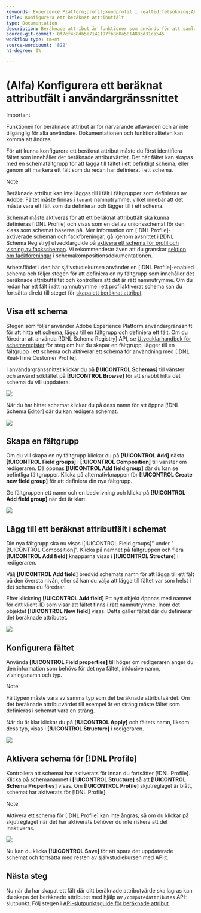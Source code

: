 ```yaml
---
keywords: Experience Platform;profil;kundprofil i realtid;felsökning;API
title: Konfigurera ett beräknat attributfält
type: Documentation
description: Beräknade attribut är funktioner som används för att samla data på händelsenivå i attribut på profilnivå. För att kunna konfigurera ett beräknat attribut måste du först identifiera fältet som innehåller det beräknade attributvärdet. Det här fältet kan skapas med en schemafältgrupp för att lägga till fältet i ett befintligt schema, eller genom att markera ett fält som du redan har definierat i ett schema.
source-git-commit: 0f7ef438db5e7141197fb860a5814883d31ca545
workflow-type: tm+mt
source-wordcount: '822'
ht-degree: 0%

---
```



# (Alfa) Konfigurera ett beräknat attributfält i användargränssnittet

>[!IMPORTANT]
>
>Funktionen för beräknade attribut är för närvarande alfavärden och är inte tillgänglig för alla användare. Dokumentationen och funktionaliteten kan komma att ändras.

För att kunna konfigurera ett beräknat attribut måste du först identifiera fältet som innehåller det beräknade attributvärdet. Det här fältet kan skapas med en schemafältgrupp för att lägga till fältet i ett befintligt schema, eller genom att markera ett fält som du redan har definierat i ett schema.

>[!NOTE]
>
>Beräknade attribut kan inte läggas till i fält i fältgrupper som definieras av Adobe. Fältet måste finnas i `tenant` namnutrymme, vilket innebär att det måste vara ett fält som du definierar och lägger till i ett schema.

Schemat måste aktiveras för att ett beräknat attributfält ska kunna definieras [!DNL Profile] och visas som en del av unionsschemat för den klass som schemat baseras på. Mer information om [!DNL Profile]-aktiverade scheman och fackföreningar, gå igenom avsnittet i [!DNL Schema Registry] utvecklarguide på [aktivera ett schema för profil och visning av fackscheman](../../xdm/api/getting-started.md). Vi rekommenderar även att du granskar [sektion om fackföreningar](../../xdm/schema/composition.md) i schemakompositionsdokumentationen.

Arbetsflödet i den här självstudiekursen använder en [!DNL Profile]-enabled schema och följer stegen för att definiera en ny fältgrupp som innehåller det beräknade attributfältet och kontrollera att det är rätt namnutrymme. Om du redan har ett fält i rätt namnutrymme i ett profilaktiverat schema kan du fortsätta direkt till steget för [skapa ett beräknat attribut](#create-a-computed-attribute).

## Visa ett schema

Stegen som följer använder Adobe Experience Platform användargränssnitt för att hitta ett schema, lägga till en fältgrupp och definiera ett fält. Om du föredrar att använda [!DNL Schema Registry] API, se [Utvecklarhandbok för schemaregister](../../xdm/api/getting-started.md) för steg om hur du skapar en fältgrupp, lägger till en fältgrupp i ett schema och aktiverar ett schema för användning med [!DNL Real-Time Customer Profile].

I användargränssnittet klickar du på **[!UICONTROL Schemas]** till vänster och använd sökfältet på **[!UICONTROL Browse]** för att snabbt hitta det schema du vill uppdatera.

![](../images/computed-attributes/Schemas-Browse.png)

När du har hittat schemat klickar du på dess namn för att öppna [!DNL Schema Editor] där du kan redigera schemat.

![](../images/computed-attributes/Schema-Editor.png)

## Skapa en fältgrupp

Om du vill skapa en ny fältgrupp klickar du på **[!UICONTROL Add]** nästa **[!UICONTROL Field groups]** i **[!UICONTROL Composition]** till vänster om redigeraren. Då öppnas **[!UICONTROL Add field group]** där du kan se befintliga fältgrupper. Klicka på alternativknappen för **[!UICONTROL Create new field group]** för att definiera din nya fältgrupp.

Ge fältgruppen ett namn och en beskrivning och klicka på **[!UICONTROL Add field group]** när det är klart.

![](../images/computed-attributes/Add-field-group.png)

## Lägg till ett beräknat attributfält i schemat

Din nya fältgrupp ska nu visas i[!UICONTROL Field groups]&quot; under &quot;[!UICONTROL Composition]&quot;. Klicka på namnet på fältgruppen och flera **[!UICONTROL Add field]** knapparna visas i **[!UICONTROL Structure]** i redigeraren.

Välj **[!UICONTROL Add field]** bredvid schemats namn för att lägga till ett fält på den översta nivån, eller så kan du välja att lägga till fältet var som helst i det schema du föredrar.

Efter klickning **[!UICONTROL Add field]** Ett nytt objekt öppnas med namnet för ditt klient-ID som visar att fältet finns i rätt namnutrymme. Inom det objektet **[!UICONTROL New field]** visas. Detta gäller fältet där du definierar det beräknade attributet.

![](../images/computed-attributes/New-field.png)

## Konfigurera fältet

Använda **[!UICONTROL Field properties]** till höger om redigeraren anger du den information som behövs för det nya fältet, inklusive namn, visningsnamn och typ.

>[!NOTE]
>
>Fälttypen måste vara av samma typ som det beräknade attributvärdet. Om det beräknade attributvärdet till exempel är en sträng måste fältet som definieras i schemat vara en sträng.

När du är klar klickar du på **[!UICONTROL Apply]** och fältets namn, liksom dess typ, visas i **[!UICONTROL Structure]** i redigeraren.

![](../images/computed-attributes/Apply.png)

## Aktivera schema för [!DNL Profile]

Kontrollera att schemat har aktiverats för innan du fortsätter [!DNL Profile]. Klicka på schemanamnet i **[!UICONTROL Structure]** så att **[!UICONTROL Schema Properties]** visas. Om **[!UICONTROL Profile]** skjutreglaget är blått, schemat har aktiverats för [!DNL Profile].

>[!NOTE]
>
>Aktivera ett schema för [!DNL Profile] kan inte ångras, så om du klickar på skjutreglaget när det har aktiverats behöver du inte riskera att det inaktiveras.

![](../images/computed-attributes/Profile.png)

Nu kan du klicka **[!UICONTROL Save]** för att spara det uppdaterade schemat och fortsätta med resten av självstudiekursen med API:t.

## Nästa steg

Nu när du har skapat ett fält där ditt beräknade attributvärde ska lagras kan du skapa det beräknade attributet med hjälp av `/computedattributes` API-slutpunkt. Följ stegen i [API-slutpunktsguide för beräknade attribut](ca-api.md).